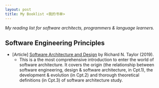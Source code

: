 ```yaml
---
layout: post
title: My Booklist <我的书单>
---
```


*My reading list for software architects, programmers & language learners.*

## Software Engineering Principles

- [Article] [Software Architecture and Design](https://link.springer.com/chapter/10.1007/978-3-030-00262-6_3) by Richard N. Taylor (2019).
    - This is a the most comprehensive introduction to enter the world of software architecture. It covers the origin (the relationship between software engineering, design & software architecture, in Cpt.1), the development & evolution (in Cpt.2) and thorough theoretical definitions (in Cpt.3) of software architecture study.
